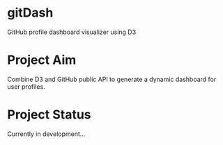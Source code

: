# gitDash
GitHub profile dashboard visualizer using D3

# Project Aim
Combine D3 and GitHub public API to generate a dynamic dashboard for user profiles.

# Project Status
Currently in development...